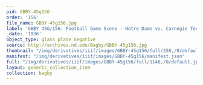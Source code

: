 ```yaml
---
pid: GBBY-45g156
order: '156'
file_name: GBBY-45g156.jpg
label: 'GBBY 45G/156: Football Game Scene - Notre Dame vs. Carnegie Tech - 1936'
_date: '1936'
object_type: glass plate negative
source: http://archives.nd.edu/Bagby/GBBY-45g156.jpg
thumbnail: "/img/derivatives/iiif/images/GBBY-45g156/full/250,/0/default.jpg"
manifest: "/img/derivatives/iiif/images/GBBY-45g156/manifest.json"
full: "/img/derivatives/iiif/images/GBBY-45g156/full/1140,/0/default.jpg"
layout: generic_collection_item
collection: bagby
---
```

